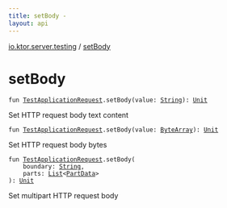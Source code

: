 ```yaml
---
title: setBody - 
layout: api
---
```


<div class='api-docs-breadcrumbs'><a href="index.html">io.ktor.server.testing</a> / <a href="./set-body.html">setBody</a></div>

# setBody

<div class="overload-group" markdown="1">

<div class="signature"><code><span class="keyword">fun </span><a href="-test-application-request/index.html"><span class="identifier">TestApplicationRequest</span></a><span class="symbol">.</span><span class="identifier">setBody</span><span class="symbol">(</span><span class="parameterName" id="io.ktor.server.testing$setBody(io.ktor.server.testing.TestApplicationRequest, kotlin.String)/value">value</span><span class="symbol">:</span>&nbsp;<a href="https://kotlinlang.org/api/latest/jvm/stdlib/kotlin/-string/index.html"><span class="identifier">String</span></a><span class="symbol">)</span><span class="symbol">: </span><a href="https://kotlinlang.org/api/latest/jvm/stdlib/kotlin/-unit/index.html"><span class="identifier">Unit</span></a></code></div>

Set HTTP request body text content

</div>
<div class="overload-group" markdown="1">

<div class="signature"><code><span class="keyword">fun </span><a href="-test-application-request/index.html"><span class="identifier">TestApplicationRequest</span></a><span class="symbol">.</span><span class="identifier">setBody</span><span class="symbol">(</span><span class="parameterName" id="io.ktor.server.testing$setBody(io.ktor.server.testing.TestApplicationRequest, kotlin.ByteArray)/value">value</span><span class="symbol">:</span>&nbsp;<a href="https://kotlinlang.org/api/latest/jvm/stdlib/kotlin/-byte-array/index.html"><span class="identifier">ByteArray</span></a><span class="symbol">)</span><span class="symbol">: </span><a href="https://kotlinlang.org/api/latest/jvm/stdlib/kotlin/-unit/index.html"><span class="identifier">Unit</span></a></code></div>

Set HTTP request body bytes

</div>
<div class="overload-group" markdown="1">

<div class="signature"><code><span class="keyword">fun </span><a href="-test-application-request/index.html"><span class="identifier">TestApplicationRequest</span></a><span class="symbol">.</span><span class="identifier">setBody</span><span class="symbol">(</span><br/>&nbsp;&nbsp;&nbsp;&nbsp;<span class="parameterName" id="io.ktor.server.testing$setBody(io.ktor.server.testing.TestApplicationRequest, kotlin.String, kotlin.collections.List((io.ktor.http.content.PartData)))/boundary">boundary</span><span class="symbol">:</span>&nbsp;<a href="https://kotlinlang.org/api/latest/jvm/stdlib/kotlin/-string/index.html"><span class="identifier">String</span></a><span class="symbol">, </span><br/>&nbsp;&nbsp;&nbsp;&nbsp;<span class="parameterName" id="io.ktor.server.testing$setBody(io.ktor.server.testing.TestApplicationRequest, kotlin.String, kotlin.collections.List((io.ktor.http.content.PartData)))/parts">parts</span><span class="symbol">:</span>&nbsp;<a href="https://kotlinlang.org/api/latest/jvm/stdlib/kotlin.collections/-list/index.html"><span class="identifier">List</span></a><span class="symbol">&lt;</span><a href="../io.ktor.http.content/-part-data/index.html"><span class="identifier">PartData</span></a><span class="symbol">&gt;</span><br/><span class="symbol">)</span><span class="symbol">: </span><a href="https://kotlinlang.org/api/latest/jvm/stdlib/kotlin/-unit/index.html"><span class="identifier">Unit</span></a></code></div>

Set multipart HTTP request body

</div>
